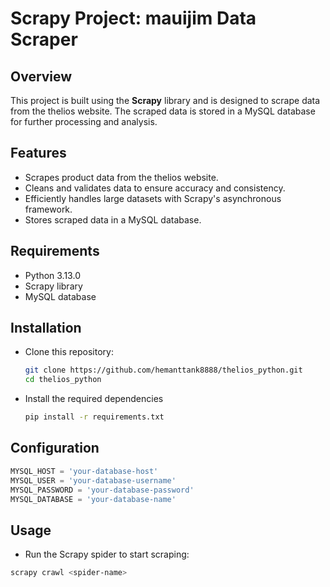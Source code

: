 # Scrapy Project: mauijim Data Scraper

## Overview
This project is built using the **Scrapy** library and is designed to scrape data from the thelios website. The scraped data is stored in a MySQL database for further processing and analysis.


## Features
- Scrapes product data from the thelios website.
- Cleans and validates data to ensure accuracy and consistency.
- Efficiently handles large datasets with Scrapy's asynchronous framework.
- Stores scraped data in a MySQL database.

## Requirements
- Python 3.13.0
- Scrapy library
- MySQL database

## Installation
- Clone this repository:
   ```bash
   git clone https://github.com/hemanttank8888/thelios_python.git
   cd thelios_python
   ```
- Install the required dependencies
  ```bash
  pip install -r requirements.txt
  ```

## Configuration

```Python
MYSQL_HOST = 'your-database-host'
MYSQL_USER = 'your-database-username'
MYSQL_PASSWORD = 'your-database-password'
MYSQL_DATABASE = 'your-database-name'
```

## Usage
- Run the Scrapy spider to start scraping:

```bash
scrapy crawl <spider-name>

```
